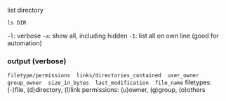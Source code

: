 list directory

`ls DIR`

`-l`: verbose 
`-a`: show all, including hidden
`-1`: list all on own line (good for automation)

### output (verbose)
`filetype/permissions  links/directories_contained  user_owner  group_owner  size_in_bytes  last_modification  file_name`
filetypes: (-)file, (d)directory, (l)link
permissions: (u)owner, (g)group, (o)others


